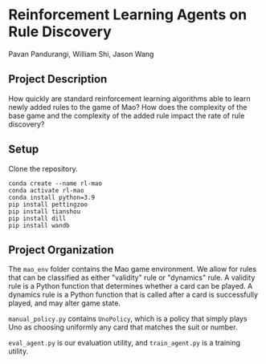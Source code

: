 # Reinforcement Learning Agents on Rule Discovery
Pavan Pandurangi, William Shi, Jason Wang

## Project Description

How quickly are standard reinforcement learning algorithms able to learn
newly added rules to the game of Mao? How does the complexity of the base game and the complexity
of the added rule impact the rate of rule discovery?

## Setup

Clone the repository.

```shell
conda create --name rl-mao
conda activate rl-mao
conda install python=3.9
pip install pettingzoo
pip install tianshou
pip install dill
pip install wandb
```

## Project Organization

The `mao_env` folder contains the Mao game environment. We allow for rules that can be classified as either "validity" rule or "dynamics" rule. A validity rule is a Python function that determines whether a card can be played. A dynamics rule is a Python function that is called after a card is successfully played, and may alter game state.

`manual_policy.py` contains `UnoPolicy`, which is a policy that simply plays Uno as choosing uniformly any card that matches the suit or number.

`eval_agent.py` is our evaluation utility, and `train_agent.py` is a training utility.